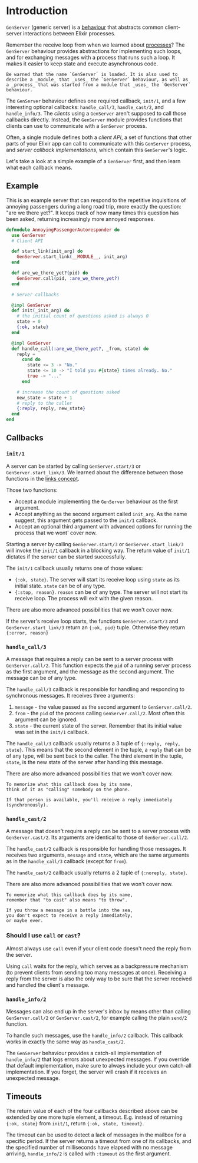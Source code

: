 # Introduction

`GenServer` (generic server) is a [behaviour][concept-behaviours] that abstracts common client-server interactions between Elixir processes.

Remember the receive loop from when we learned about [processes][concept-processes]? The `GenServer` behaviour provides abstractions for implementing such loops, and for exchanging messages with a process that runs such a loop. It makes it easier to keep state and execute asynchronous code.

~~~~exercism/note
Be warned that the name `GenServer` is loaded. It is also used to describe a _module_ that _uses_ the `GenServer` behaviour, as well as a _process_ that was started from a module that _uses_ the `GenServer` behaviour.
~~~~

The `GenServer` behaviour defines one required callback, `init/1`, and a few interesting optional callbacks: `handle_call/3`, `handle_cast/2`, and `handle_info/3`. The _clients_ using a `GenServer` aren't supposed to call those callbacks directly. Instead, the `GenServer` module provides functions that clients can use to communicate with a `GenServer` process.

Often, a single module defines both a _client API_, a set of functions that other parts of your Elixir app can call to communicate with this `GenServer` process, and _server callback implementations_, which contain this `GenServer`'s logic.

Let's take a look at a simple example of a `GenServer` first, and then learn what each callback means.

## Example

This is an example server that can respond to the repetitive inquisitions of annoying passengers during a long road trip, more exactly the question: "are we there yet?". It keeps track of how many times this question has been asked, returning increasingly more annoyed responses.

```elixir
defmodule AnnoyingPassengerAutoresponder do
  use GenServer
  # Client API

  def start_link(init_arg) do
    GenServer.start_link(__MODULE__, init_arg)
  end

  def are_we_there_yet?(pid) do
    GenServer.call(pid, :are_we_there_yet?)
  end

  # Server callbacks

  @impl GenServer
  def init(_init_arg) do
    # the initial count of questions asked is always 0
    state = 0
    {:ok, state}
  end

  @impl GenServer
  def handle_call(:are_we_there_yet?, _from, state) do
    reply =
      cond do
        state <= 3 -> "No."
        state <= 10 -> "I told you #{state} times already. No."
        true -> "..."
      end

    # increase the count of questions asked
    new_state = state + 1
    # reply to the caller
    {:reply, reply, new_state}
  end
end
```

## Callbacks

### `init/1`

A server can be started by calling `GenServer.start/3` or `GenServer.start_link/3`. We learned about the difference between those functions in the [links concept][concept-links].

Those two functions:

- Accept a module implementing the `GenServer` behaviour as the first argument.
- Accept anything as the second argument called `init_arg`. As the name suggest, this argument gets passed to the `init/1` callback.
- Accept an optional third argument with advanced options for running the process that we wont' cover now.

Starting a server by calling `GenServer.start/3` or `GenServer.start_link/3` will invoke the `init/1` callback in a blocking way. The return value of `init/1` dictates if the server can be started successfully.

The `init/1` callback usually returns one of those values:

- `{:ok, state}`. The server will start its receive loop using `state` as its initial state. `state` can be of any type.
- `{:stop, reason}`. `reason` can be of any type. The server will not start its receive loop. The process will exit with the given reason.

There are also more advanced possibilities that we won't cover now.

If the server's receive loop starts, the functions `GenServer.start/3` and `GenServer.start_link/3` return an `{:ok, pid}` tuple. Otherwise they return `{:error, reason}`

### `handle_call/3`

A message that requires a reply can be sent to a server process with `GenServer.call/2`. This function expects the `pid` of a running server process as the first argument, and the message as the second argument. The message can be of any type.

The `handle_call/3` callback is responsible for handling and responding to synchronous messages. It receives three arguments:

1. `message` - the value passed as the second argument to `GenServer.call/2`.
2. `from` - the `pid` of the process calling `GenServer.call/2`. Most often this argument can be ignored.
3. `state` - the current state of the server. Remember that its initial value was set in the `init/1` callback.

The `handle_call/3` callback usually returns a 3 tuple of `{:reply, reply, state}`. This means that the second element in the tuple, a `reply` that can be of any type, will be sent back to the caller. The third element in the tuple, `state`, is the new state of the server after handling this message.

There are also more advanced possibilities that we won't cover now.

~~~~exercism/note
To memorize what this callback does by its name,
think of it as "calling" somebody on the phone.

If that person is available, you'll receive a reply immediately (synchronously).
~~~~

### `handle_cast/2`

A message that doesn't require a reply can be sent to a server process with `GenServer.cast/2`. Its arguments are identical to those of `GenServer.call/2`.

The `handle_cast/2` callback is responsible for handling those messages. It receives two arguments, `message` and `state`, which are the same arguments as in the `handle_call/3` callback (except for `from`).

The `handle_cast/2` callback usually returns a 2 tuple of `{:noreply, state}`.

There are also more advanced possibilities that we won't cover now.

~~~~exercism/note
To memorize what this callback does by its name,
remember that "to cast" also means "to throw".

If you throw a message in a bottle into the sea,
you don't expect to receive a reply immediately,
or maybe ever.
~~~~

### Should I use `call` or `cast`?

Almost always use `call` even if your client code doesn't need the reply from the server.

Using `call` waits for the reply, which serves as a backpressure mechanism (to prevent clients from sending too many messages at once). Receiving a reply from the server is also the only way to be sure that the server received and handled the client's message.

### `handle_info/2`

Messages can also end up in the server's inbox by means other than calling `GenServer.call/2` or `GenServer.cast/2`, for example calling the plain `send/2` function.

To handle such messages, use the `handle_info/2` callback. This callback works in exactly the same way as `handle_cast/2`.

The `GenServer` behaviour provides a catch-all implementation of `handle_info/2` that logs errors about unexpected messages. If you override that default implementation, make sure to always include your own catch-all implementation. If you forget, the server will crash if it receives an unexpected message.

## Timeouts

The return value of each of the four callbacks described above can be extended by one more tuple element, a timeout. E.g. instead of returning `{:ok, state}` from `init/1`, return `{:ok, state, timeout}`.

The timeout can be used to detect a lack of messages in the mailbox for a specific period. If the server returns a timeout from one of its callbacks, and the specified number of milliseconds have elapsed with no message arriving, `handle_info/2` is called with `:timeout` as the first argument.

[concept-behaviours]: https://exercism.org/tracks/elixir/concepts/behaviours
[concept-processes]: https://exercism.org/tracks/elixir/concepts/processes
[concept-links]: https://exercism.org/tracks/elixir/concepts/links
